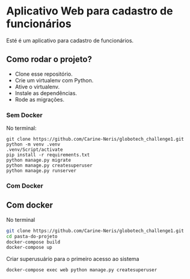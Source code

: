 # Aplicativo Web para cadastro de funcionários

Esté é um aplicativo para cadastro de funcionários.

## Como rodar o projeto?

* Clone esse repositório.
* Crie um virtualenv com Python.
* Ative o virtualenv.
* Instale as dependências.
* Rode as migrações.

### Sem Docker
No terminal: 
```
git clone https://github.com/Carine-Neris/globotech_challenge1.git
python -m venv .venv
.venv/Script/activate
pip install -r requirements.txt
python manage.py migrate
python manage.py createsuperuser
python manage.py runserver
```

### Com Docker

Com docker
-----------

No terminal

``` bash
git clone https://github.com/Carine-Neris/globotech_challenge1.git
cd pasta-do-projeto
docker-compose build
docker-compose up
```

Criar superusuário para o primeiro acesso ao sistema

```bash
docker-compose exec web python manage.py createsuperuser
```